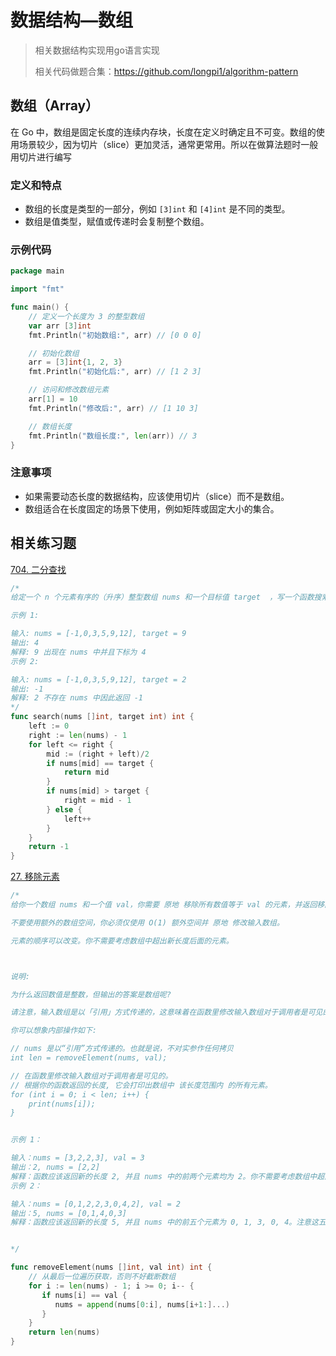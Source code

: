 # 数据结构—数组

> 相关数据结构实现用go语言实现
>
> 相关代码做题合集：https://github.com/longpi1/algorithm-pattern

## **数组（Array）**

在 Go 中，数组是固定长度的连续内存块，长度在定义时确定且不可变。数组的使用场景较少，因为切片（slice）更加灵活，通常更常用。所以在做算法题时一般用切片进行编写

### 定义和特点

- 数组的长度是类型的一部分，例如 `[3]int` 和 `[4]int` 是不同的类型。
- 数组是值类型，赋值或传递时会复制整个数组。



### 示例代码

```go
package main

import "fmt"

func main() {
    // 定义一个长度为 3 的整型数组
    var arr [3]int
    fmt.Println("初始数组:", arr) // [0 0 0]

    // 初始化数组
    arr = [3]int{1, 2, 3}
    fmt.Println("初始化后:", arr) // [1 2 3]

    // 访问和修改数组元素
    arr[1] = 10
    fmt.Println("修改后:", arr) // [1 10 3]

    // 数组长度
    fmt.Println("数组长度:", len(arr)) // 3
}
```

### 注意事项

- 如果需要动态长度的数据结构，应该使用切片（slice）而不是数组。
- 数组适合在长度固定的场景下使用，例如矩阵或固定大小的集合。





## 相关练习题

[704. 二分查找](https://leetcode.cn/problems/binary-search/)

```go
/*
给定一个 n 个元素有序的（升序）整型数组 nums 和一个目标值 target  ，写一个函数搜索 nums 中的 target，如果目标值存在返回下标，否则返回 -1。

示例 1:

输入: nums = [-1,0,3,5,9,12], target = 9
输出: 4
解释: 9 出现在 nums 中并且下标为 4
示例 2:

输入: nums = [-1,0,3,5,9,12], target = 2
输出: -1
解释: 2 不存在 nums 中因此返回 -1
*/
func search(nums []int, target int) int {
	left := 0
	right := len(nums) - 1
	for left <= right {
		mid := (right + left)/2
		if nums[mid] == target {
			return mid
		}
		if nums[mid] > target {
			right = mid - 1
		} else {
			left++
		}
	}
	return -1
}
```



[27. 移除元素](https://leetcode.cn/problems/remove-element/)

```go
/*
给你一个数组 nums 和一个值 val，你需要 原地 移除所有数值等于 val 的元素，并返回移除后数组的新长度。

不要使用额外的数组空间，你必须仅使用 O(1) 额外空间并 原地 修改输入数组。

元素的顺序可以改变。你不需要考虑数组中超出新长度后面的元素。



说明:

为什么返回数值是整数，但输出的答案是数组呢?

请注意，输入数组是以「引用」方式传递的，这意味着在函数里修改输入数组对于调用者是可见的。

你可以想象内部操作如下:

// nums 是以“引用”方式传递的。也就是说，不对实参作任何拷贝
int len = removeElement(nums, val);

// 在函数里修改输入数组对于调用者是可见的。
// 根据你的函数返回的长度, 它会打印出数组中 该长度范围内 的所有元素。
for (int i = 0; i < len; i++) {
    print(nums[i]);
}


示例 1：

输入：nums = [3,2,2,3], val = 3
输出：2, nums = [2,2]
解释：函数应该返回新的长度 2, 并且 nums 中的前两个元素均为 2。你不需要考虑数组中超出新长度后面的元素。例如，函数返回的新长度为 2 ，而 nums = [2,2,3,3] 或 nums = [2,2,0,0]，也会被视作正确答案。
示例 2：

输入：nums = [0,1,2,2,3,0,4,2], val = 2
输出：5, nums = [0,1,4,0,3]
解释：函数应该返回新的长度 5, 并且 nums 中的前五个元素为 0, 1, 3, 0, 4。注意这五个元素可为任意顺序。你不需要考虑数组中超出新长度后面的元素。


*/

func removeElement(nums []int, val int) int {
    // 从最后一位遍历获取，否则不好截断数组
    for i := len(nums) - 1; i >= 0; i-- {
       if nums[i] == val {
          nums = append(nums[0:i], nums[i+1:]...)
       }
    }
    return len(nums)
}
```